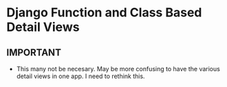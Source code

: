 # Django Function and Class Based Detail Views

## **IMPORTANT**
* This many not be necesary. May be more confusing to have the various detail views in one app. I need to rethink this.